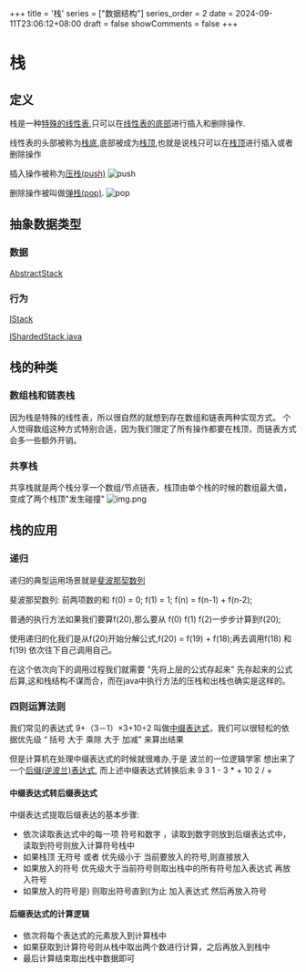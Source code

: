 +++
title = '栈'
series = ["数据结构"]
series_order = 2
date = 2024-09-11T23:06:12+08:00
draft = false
showComments = false
+++
# 栈
## 定义
栈是一种[特殊的线性表](),只可以在[线性表的底部]()进行插入和删除操作.

线性表的头部被称为[栈底](),底部被成为[栈顶](),也就是说栈只可以在[栈顶]()进行插入或者删除操作

插入操作被称为[压栈(push)]()
![push](structure/stack_push.png)

删除操作被叫做[弹栈(pop)]().
![pop](structure/stack_pop.png)


## 抽象数据类型
### 数据
[AbstractStack](https://github.com/togally/bookLearning/blob/master/src/main/java/com/togally/structure/stack/ArrayStack.java)

### 行为
[IStack](https://github.com/togally/bookLearning/blob/master/src/main/java/com/togally/structure/stack/IStack.java)

[IShardedStack.java](https://github.com/togally/bookLearning/blob/master/src/main/java/com/togally/structure/stack/IShardedStack.java)

## 栈的种类

### 数组栈和链表栈
因为栈是特殊的线性表，所以很自然的就想到存在数组和链表两种实现方式。
个人觉得数组这种方式特别合适，因为我们限定了所有操作都要在栈顶，而链表方式会多一些额外开销。

### 共享栈
共享栈就是两个栈分享一个数组/节点链表，栈顶由单个栈的时候的数组最大值，变成了两个栈顶"发生碰撞"
![img.png](structure/stack_sharedStack.png)

## 栈的应用

### 递归
递归的典型运用场景就是[斐波那契数列](https://github.com/togally/bookLearning/blob/master/src/main/java/com/togally/structure/stack/Fibonaci.java)

斐波那契数列: 前两项数的和 f(0) = 0; f(1) = 1; f(n) = f(n-1) + f(n-2);

普通的执行方法如果我们要算f(20),那么要从 f(0) f(1) f(2)一步步计算到f(20);

使用递归的化我们是从f(20)开始分解公式,f(20) = f(19) + f(18);再去调用f(18) 和 f(19) 依次往下自己调用自己。

在这个依次向下的调用过程我们就需要 "先将上层的公式存起来" 先存起来的公式后算,这和栈结构不谋而合，而在java中执行方法的压栈和出栈也确实是这样的。

### 四则运算法则

我们常见的表达式 9+（3－1）×3+10÷2 叫做[中缀表达式]()，我们可以很轻松的依据优先级 “ 括号 大于 乘除 大于 加减” 来算出结果

但是计算机在处理中缀表达式的时候就很难办,于是 波兰的一位逻辑学家 想出来了一个[后缀(逆波兰)表达式](),
而上述中缀表达式转换后未 9 3 1 - 3 * + 10 2 / +

#### 中缀表达式转后缀表达式
中缀表达式提取后缀表达的基本步骤:
- 依次读取表达式中的每一项 符号和数字 ，读取到数字则放到后缀表达式中，读取到符号则放入计算符号栈中
- 如果栈顶 无符号 或者 优先级小于 当前要放入的符号,则直接放入
- 如果放入的符号 优先级大于当前符号则取出栈中的所有符号加入表达式 再放入符号
- 如果放入的符号是) 则取出符号直到(为止 加入表达式 然后再放入符号

#### 后缀表达式的计算逻辑
- 依次将每个表达式的元素放入到计算栈中
- 如果获取到计算符号则从栈中取出两个数进行计算，之后再放入到栈中
- 最后计算结束取出栈中数据即可
